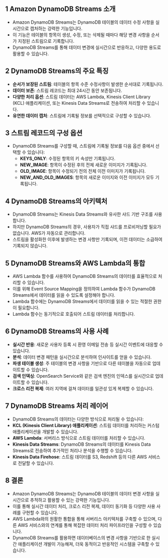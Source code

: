 ## 1 Amazon DynamoDB Streams 소개

- Amazon DynamoDB Streams는 DynamoDB 테이블의 데이터 수정 사항을 실시간으로 캡처하는 강력한 기능입니다.
- 이 기능은 테이블의 항목이 생성, 수정, 또는 삭제될 때마다 해당 변경 사항을 순서가 지정된 스트림으로 기록합니다.
- DynamoDB Streams를 통해 데이터 변경에 실시간으로 반응하고, 다양한 용도로 활용할 수 있습니다.



## 2 DynamoDB Streams의 주요 특징

- **순서가 보장된 스트림**: 테이블의 항목 수준 수정사항이 발생한 순서대로 기록됩니다.
- **데이터 보존**: 스트림 레코드는 최대 24시간 동안 보존됩니다.
- **다양한 처리 옵션**: 스트림 데이터는 AWS Lambda, Kinesis Client Library (KCL) 애플리케이션, 또는 Kinesis Data Streams로 전송하여 처리할 수 있습니다.
- **유연한 데이터 캡처**: 스트림에 기록될 정보를 선택적으로 구성할 수 있습니다.



## 3 스트림 레코드의 구성 옵션

- DynamoDB Streams를 구성할 때, 스트림에 기록될 정보를 다음 옵션 중에서 선택할 수 있습니다:
	- **KEYS_ONLY**: 수정된 항목의 키 속성만 기록됩니다.
	- **NEW_IMAGE**: 항목이 수정된 후의 전체 새로운 이미지가 기록됩니다.
	- **OLD_IMAGE**: 항목이 수정되기 전의 전체 이전 이미지가 기록됩니다.
	- **NEW_AND_OLD_IMAGES**: 항목의 새로운 이미지와 이전 이미지가 모두 기록됩니다.



## 4 DynamoDB Streams의 아키텍처

- DynamoDB Streams는 Kinesis Data Streams와 유사한 샤드 기반 구조를 사용합니다.
- 하지만 DynamoDB Streams의 경우, 사용자가 직접 샤드를 프로비저닝할 필요가 없습니다. AWS가 자동으로 관리합니다.
- 스트림을 활성화한 이후에 발생하는 변경 사항만 기록되며, 이전 데이터는 소급하여 기록되지 않습니다.



## 5 DynamoDB Streams와 AWS Lambda의 통합

- AWS Lambda 함수를 사용하여 DynamoDB Streams의 데이터를 효율적으로 처리할 수 있습니다.
- 이를 위해 Event Source Mapping을 정의하여 Lambda 함수가 DynamoDB Streams에서 데이터를 읽을 수 있도록 설정해야 합니다.
- Lambda 함수에는 DynamoDB Streams에서 데이터를 읽을 수 있는 적절한 권한이 필요합니다.
- Lambda 함수는 동기적으로 호출되어 스트림 데이터를 처리합니다.



## 6 DynamoDB Streams의 사용 사례

- **실시간 반응**: 새로운 사용자 등록 시 환영 이메일 전송 등 실시간 이벤트에 대응할 수 있습니다.
- **분석**: 데이터 변경 패턴을 실시간으로 분석하여 인사이트를 얻을 수 있습니다.
- **파생 테이블 생성**: 주 테이블의 변경 사항을 기반으로 다른 테이블을 자동으로 업데이트할 수 있습니다.
- **검색 인덱싱**: OpenSearch Service와 같은 검색 엔진의 인덱스를 실시간으로 업데이트할 수 있습니다.
- **크로스 리전 복제**: 여러 지역에 걸쳐 데이터를 일관성 있게 복제할 수 있습니다.



## 7 DynamoDB Streams 처리 레이어

- DynamoDB Streams의 데이터는 다양한 방식으로 처리될 수 있습니다:
- **KCL (Kinesis Client Library) 애플리케이션**: 스트림 데이터를 처리하는 커스텀 애플리케이션을 개발할 수 있습니다.
- **AWS Lambda**: 서버리스 방식으로 스트림 데이터를 처리할 수 있습니다.
- **Kinesis Data Streams**: DynamoDB Streams의 데이터를 Kinesis Data Streams로 전송하여 추가적인 처리나 분석을 수행할 수 있습니다.
- **Kinesis Data Firehose**: 스트림 데이터를 S3, Redshift 등의 다른 AWS 서비스로 전달할 수 있습니다.



## 8 결론

- Amazon DynamoDB Streams는 DynamoDB 테이블의 데이터 변경 사항을 실시간으로 추적하고 활용할 수 있는 강력한 기능입니다.
- 이를 통해 실시간 데이터 처리, 크로스 리전 복제, 데이터 동기화 등 다양한 사용 사례를 구현할 수 있습니다.
- AWS Lambda와의 원활한 통합을 통해 서버리스 아키텍처를 구축할 수 있으며, 다른 AWS 서비스와의 연계를 통해 복잡한 데이터 처리 파이프라인을 구성할 수 있습니다.
- DynamoDB Streams를 활용하면 데이터베이스의 변경 사항을 기반으로 한 실시간 애플리케이션 개발이 가능해져, 더욱 동적이고 반응적인 시스템을 구축할 수 있습니다.